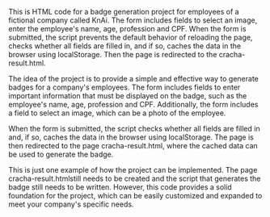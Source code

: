This is HTML code for a badge generation project for employees of a fictional company called KnAi. The form includes fields to select an image, enter the employee's name, age, profession and CPF. When the form is submitted, the script prevents the default behavior of reloading the page, checks whether all fields are filled in, and if so, caches the data in the browser using localStorage. Then the page is redirected to the cracha-result.html.

The idea of ​​the project is to provide a simple and effective way to generate badges for a company's employees. The form includes fields to enter important information that must be displayed on the badge, such as the employee's name, age, profession and CPF. Additionally, the form includes a field to select an image, which can be a photo of the employee.

When the form is submitted, the script checks whether all fields are filled in and, if so, caches the data in the browser using localStorage. The page is then redirected to the page cracha-result.html, where the cached data can be used to generate the badge.

This is just one example of how the project can be implemented. The page cracha-result.htmlstill needs to be created and the script that generates the badge still needs to be written. However, this code provides a solid foundation for the project, which can be easily customized and expanded to meet your company's specific needs.
